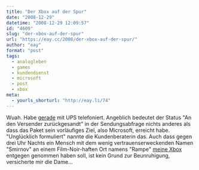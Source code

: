 ```yaml
---
title: "Der Xbox auf der Spur"
date: "2008-12-29"
datetime: "2008-12-29 12:09:57"
id: "4609"
slug: "der-xbox-auf-der-spur"
url: "https://eay.cc/2008/der-xbox-auf-der-spur/"
author: "eay"
format: "post"
tags:
  - analogleben
  - games
  - kundendienst
  - microsoft
  - post
  - xbox
meta:
  - yourls_shorturl: "http://eay.li/74"
---
```


Wuah. Habe [gerade](http://twitter.com/Eay/status/1083755375) mit UPS telefoniert. Angeblich bedeutet der Status "An den Versender zurückgesandt" in der Sendungsabfrage nichts anderes als dass das Paket sein vorläufiges Ziel, also Microsoft, erreicht habe. "Unglücklich formuliert" nannte die Kundenberaterin das. Auch dass gegen drei Uhr Nachts ein Mensch mit dem wenig vertrauenserweckenden Namen "Smirnov" an einem Film-Noir-haften Ort namens "Rampe" [meine Xbox](//eay.cc/2008/error-74/) entgegen genommen haben soll, ist kein Grund zur Beunruhigung, versicherte mir die Dame...
